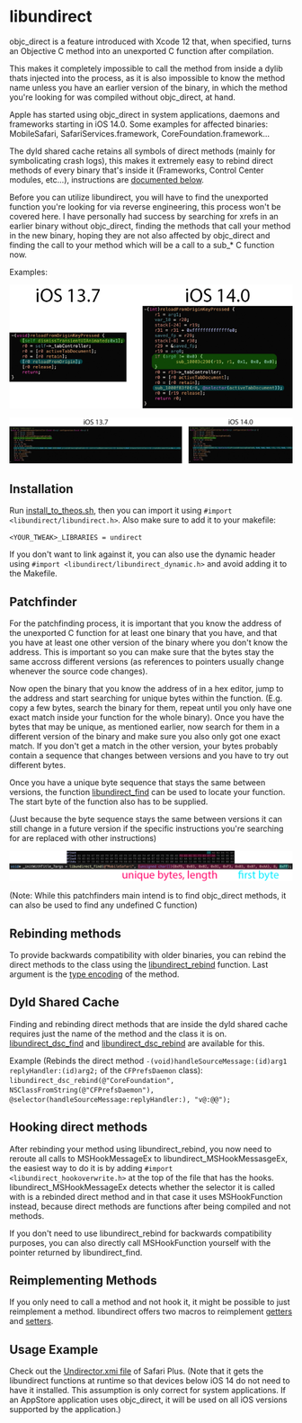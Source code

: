 # libundirect

objc_direct is a feature introduced with Xcode 12 that, when specified, turns an Objective C method into an unexported C function after compilation.

This makes it completely impossible to call the method from inside a dylib thats injected into the process, as it is also impossible to know the method name unless you have an earlier version of the binary, in which the method you're looking for was compiled without objc_direct, at hand.

Apple has started using objc_direct in system applications, daemons and frameworks starting in iOS 14.0. Some examples for affected binaries: MobileSafari, SafariServices.framework, CoreFoundation.framework...

The dyld shared cache retains all symbols of direct methods (mainly for symbolicating crash logs), this makes it extremely easy to rebind direct methods of every binary that's inside it (Frameworks, Control Center modules, etc...), instructions are [documented below](#dyld-shared-cache).

Before you can utilize libundirect, you will have to find the unexported function you're looking for via reverse engineering, this process won't be covered here. I have personally had success by searching for xrefs in an earlier binary without objc_direct, finding the methods that call your method in the new binary, hoping they are not also affected by objc_direct and finding the call to your method which will be a call to a sub_* C function now.

Examples:

![example 1](doc/libundirect_doc1.png?raw=true)

![example 2](doc/libundirect_doc2.png?raw=true)

## Installation
Run [install_to_theos.sh](install_to_theos.sh), then you can import it using `#import <libundirect/libundirect.h>`.
Also make sure to add it to your makefile:
```
<YOUR_TWEAK>_LIBRARIES = undirect
```
If you don't want to link against it, you can also use the dynamic header using `#import <libundirect/libundirect_dynamic.h>` and avoid adding it to the Makefile.

## Patchfinder

For the patchfinding process, it is important that you know the address of the unexported C function for at least one binary that you have, and that you have at least one other version of the binary where you don't know the address. This is important so you can make sure that the bytes stay the same accross different versions (as references to pointers usually change whenever the source code changes).

Now open the binary that you know the address of in a hex editor, jump to the address and start searching for unique bytes within the function. (E.g. copy a few bytes, search the binary for them, repeat until you only have one exact match inside your function for the whole binary). Once you have the bytes that may be unique, as mentioned earlier, now search for them in a different version of the binary and make sure you also only got one exact match. If you don't get a match in the other version, your bytes probably contain a sequence that changes between versions and you have to try out different bytes.

Once you have a unique byte sequence that stays the same between versions, the function [libundirect_find](libundirect.h#L25) can be used to locate your function. The start byte of the function also has to be supplied.

(Just because the byte sequence stays the same between versions it can still change in a future version if the specific instructions you're searching for are replaced with other instructions)

![example 3](doc/libundirect_doc3.png?raw=true)

(Note: While this patchfinders main intend is to find objc_direct methods, it can also be used to find any undefined C function)

## Rebinding methods

To provide backwards compatibility with older binaries, you can rebind the direct methods to the class using the [libundirect_rebind](libundirect.h#L22) function. Last argument is the [type encoding](https://nshipster.com/type-encodings/) of the method.

## Dyld Shared Cache

Finding and rebinding direct methods that are inside the dyld shared cache requires just the name of the method and the class it is on. [libundirect_dsc_find](libundirect.h#L27) and [libundirect_dsc_rebind](libundirect.h#L30) are available for this.

Example (Rebinds the direct method `-(void)handleSourceMessage:(id)arg1 replyHandler:(id)arg2;` of the `CFPrefsDaemon` class):
`libundirect_dsc_rebind(@"CoreFoundation", NSClassFromString(@"CFPrefsDaemon"), @selector(handleSourceMessage:replyHandler:), "v@:@@");`

## Hooking direct methods

After rebinding your method using libundirect_rebind, you now need to reroute all calls to MSHookMessageEx to libundirect_MSHookMessasgeEx, the easiest way to do it is by adding `#import <libundirect_hookoverwrite.h>` at the top of the file that has the hooks. libundirect_MSHookMessageEx detects whether the selector it is called with is a rebinded direct method and in that case it uses MSHookFunction instead, because direct methods are functions after being compiled and not methods.

If you don't need to use libundirect_rebind for backwards compatibility purposes, you can also directly call MSHookFunction yourself with the pointer returned by libundirect_find.

## Reimplementing Methods
If you only need to call a method and not hook it, it might be possible to just reimplement a method. libundirect offers two macros to reimplement [getters](libundirect.h#L37) and [setters](libundirect.h#L38).

## Usage Example
Check out the [Undirector.xmi file](https://github.com/opa334/SafariPlus/blob/master/MobileSafari/Undirector.xmi) of Safari Plus. (Note that it gets the libundirect functions at runtime so that devices below iOS 14 do not need to have it installed. This assumption is only correct for system applications. If an AppStore application uses objc_direct, it will be used on all iOS versions supported by the application.)